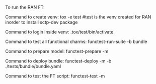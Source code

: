 To run the RAN FT:

Command to create venv:
   tox -e test  #test is the venv created for RAN inorder to install sctp-dev package

Command to login inside venv:
   .tox/test/bin/activate

Command to test all functional charms:
   functest-run-suite -b bundle

Command to prepare model:
   functest-prepare -m <model-name>

Command to deploy bundle:
   functest-deploy -m <model-name> -b ./tests/bundle/bundle.yaml

Command to test the FT script:
   functest-test -m <model-name>
